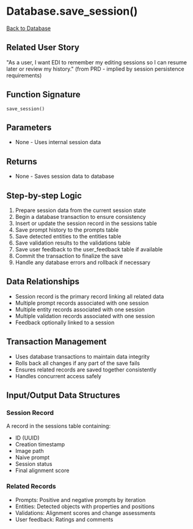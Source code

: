 # Database.save_session()

[Back to Database](../storage_database.md)

## Related User Story
"As a user, I want EDI to remember my editing sessions so I can resume later or review my history." (from PRD - implied by session persistence requirements)

## Function Signature
`save_session()`

## Parameters
- None - Uses internal session data

## Returns
- None - Saves session data to database

## Step-by-step Logic
1. Prepare session data from the current session state
2. Begin a database transaction to ensure consistency
3. Insert or update the session record in the sessions table
4. Save prompt history to the prompts table
5. Save detected entities to the entities table
6. Save validation results to the validations table
7. Save user feedback to the user_feedback table if available
8. Commit the transaction to finalize the save
9. Handle any database errors and rollback if necessary

## Data Relationships
- Session record is the primary record linking all related data
- Multiple prompt records associated with one session
- Multiple entity records associated with one session
- Multiple validation records associated with one session
- Feedback optionally linked to a session

## Transaction Management
- Uses database transactions to maintain data integrity
- Rolls back all changes if any part of the save fails
- Ensures related records are saved together consistently
- Handles concurrent access safely

## Input/Output Data Structures
### Session Record
A record in the sessions table containing:
- ID (UUID)
- Creation timestamp
- Image path
- Naive prompt
- Session status
- Final alignment score

### Related Records
- Prompts: Positive and negative prompts by iteration
- Entities: Detected objects with properties and positions
- Validations: Alignment scores and change assessments
- User feedback: Ratings and comments
